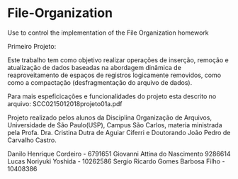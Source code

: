 # File-Organization
Use to control the implementation of the File Organization homework 


Primeiro Projeto:

Este trabalho tem como objetivo realizar operações de inserção, remoção e
atualização de dados baseadas na abordagem dinâmica de reaproveitamento de
espaços de registros logicamente removidos, como como a compactação
(desfragmentação do arquivo de dados).

Para mais espeficicações e funcionalidades do projeto esta descrito no arquivo: SCC0215012018projeto01a.pdf

Projeto realizado pelos alunos da Disciplina Organização de Arquivos, Universidade de São Paulo(USP), Campus São Carlos, materia ministrada pela Profa. Dra. Cristina Dutra de Aguiar Ciferri e Doutorando João Pedro de Carvalho Castro.

Danilo Henrique Cordeiro - 6791651
Giovanni Attina do Nascimento  9286614
Lucas Noriyuki Yoshida - 10262586
Sergio Ricardo Gomes Barbosa Filho - 10408386

